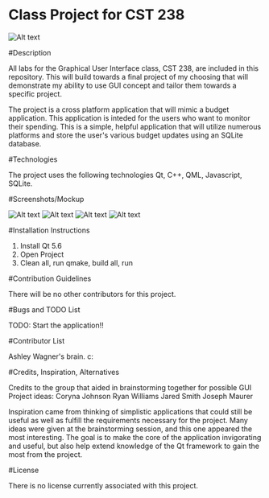 # Class Project for CST 238

![Alt text](https://github.com/ashley206/cst-238/blob/master/gui%20project%20logo.png?raw=true)

#Description 

All labs for the Graphical User Interface class, CST 238, are included in this repository. This will build towards a final project of my choosing that will demonstrate my ability to use GUI concept and tailor them towards a specific project.

The project is a cross platform application that will mimic a budget application. This application is inteded for the users who want to monitor their spending. This is a simple, helpful application that will utilize numerous platforms and store the user's various budget updates using an SQLite database. 

#Technologies

The project uses the following technologies
Qt, C++, QML, Javascript, SQLite.

#Screenshots/Mockup

![Alt text](https://github.com/ashley206/cst-238/blob/master/gui%20project%20mockup.png?raw=true)
![Alt text](https://github.com/ashley206/cst-238/blob/master/gui%20project%20mockup2.png?raw=true)
![Alt text](https://github.com/ashley206/cst-238/blob/master/gui%20project%20mockup3.png?raw=true)
![Alt text](https://github.com/ashley206/cst-238/blob/master/gui%20project%20mockup4.png?raw=true)

#Installation Instructions

1. Install Qt 5.6
2. Open Project
3. Clean all, run qmake, build all, run

#Contribution Guidelines

There will be no other contributors for this project.

#Bugs and TODO List

TODO: Start the application!!

#Contributor List

Ashley Wagner's brain. c:

#Credits, Inspiration, Alternatives

Credits to the group that aided in brainstorming together for possible GUI Project ideas: 
Coryna Johnson
Ryan Williams
Jared Smith
Joseph Maurer

Inspiration came from thinking of simplistic applications that could still be useful as well as fulfill the requirements necessary for the project. Many ideas were given at the brainstorming session, and this one appeared the most interesting. The goal is to make the core of the application invigorating and useful, but also help extend knowledge of the Qt framework to gain the most from the project.

#License

There is no license currently associated with this project.
